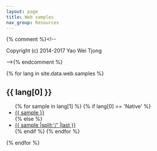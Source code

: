 ```yaml
---
layout: page
title: Web samples
nav_group: Resources
---
```

{% comment %}<!--

Copyright (c) 2014-2017 Yao Wei Tjong

-->{% endcomment %}

{% for lang in site.data.web.samples %}
## {{ lang[0] }}
<ul class="clearfix col2">
  {% for sample in lang[1] %}
  {% if lang[0] == 'Native' %}
  <li><a href="{{ BASE_PATH }}/samples/{{ sample }}">{{ sample }}</a></li>
  {% else %}
  <li><a href="{{ BASE_PATH }}/samples/{{ site.data.web.player }}?{{ sample }}">{{ sample |split:'/' |last }}</a></li>
  {% endif %}
  {% endfor %}
</ul>
{% endfor %}
